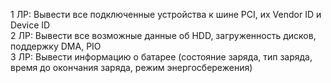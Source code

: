 1 ЛР: Вывести все подключенные устройства к шине PCI, их Vendor ID и Device ID  
2 ЛР: Вывести все возможные данные об HDD, загруженность дисков, поддержку DMA, PIO  
3 ЛР: Вывести информацию о батарее (состояние заряда, тип заряда, время до окончания заряда, режим энергосбережения)
